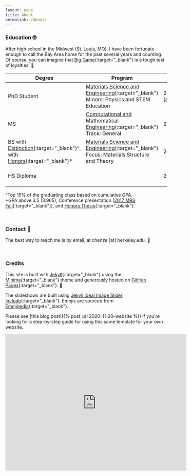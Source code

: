 ```yaml
---
layout: page
title: About
permalink: /about/
---
```


### Education 🤓

After high school in the Midwest (St. Louis, MO), I have been fortunate enough to call the Bay Area home for the past several years and counting. Of course, you can imagine that [Big Game](https://en.wikipedia.org/wiki/Big_Game_(American_football)){:target="_blank"} is a tough test of loyalties. 🏈

| Degree | Program | Years | Institution |
| --- | --- | --- | --- |
| PhD Student | [Materials Science and Engineering](https://www.mse.berkeley.edu/){:target="_blank"}<br>Minors: Physics and STEM Education | 2019-2023<br>(anticipated) | [UC Berkeley](https://www.berkeley.edu){:target="_blank"} 🐻 |
| MS | [Computational and Mathematical Engineering](https://icme.stanford.edu/){:target="_blank"}<br>Track: General | 2017-2018 | [Stanford University](https://www.stanford.edu){:target="_blank"} 🌴 |
| BS with [Distinction](https://registrar.stanford.edu/students/undergraduate-degree-progress/undergraduate-honors){:target="_blank"}^,<br>with [Honors](https://mse.stanford.edu/academics-admissions/undergraduate-program/major){:target="_blank"}* | [Materials Science and Engineering](https://mse.stanford.edu){:target="_blank"}<br>Focus: Materials Structure and Theory | 2014-2018 | [Stanford University](https://www.stanford.edu){:target="_blank"} 🌴 |
| HS Diploma | | 2010-2014 | [Ladue Horton Watkins<br>High School](https://lhwhs.ladueschools.net/){:target="_blank"} 🐏 |    

^Top 15% of the graduating class based on cumulative GPA.  
\*GPA above 3.5 (3.965), Conference presentation ([2017 MRS Fall](https://www.mrs.org/fall2017-symposium-sessions?Code=TC04){:target="_blank"}), and [Honors Thesis](https://purl.stanford.edu/wq607fn0442){:target="_blank"}.

<br> 

### Contact 📱

The best way to reach me is by email, at chenze [at] berkeley.edu. 📧

<br>

### Credits

This site is built with [Jekyll](https://jekyllrb.com/){:target="_blank"} using the [Minima](https://github.com/jekyll/minima){:target="_blank"} theme and generously hosted on [GitHub Pages](https://pages.github.com/){:target="_blank"}. 🤍

The slideshows are built using [Jekyll Ideal Image Slider Include](https://github.com/jekylltools/jekyll-ideal-image-slider-include){:target="_blank"}. Emojis are sourced from [Emojipedia](https://emojipedia.org/){:target="_blank"}.

Please see [this blog post]({% post_url 2020-11-20-website %}) if you're looking for a step-by-step guide for using this same template for your own website.


<iframe width="564px" height="425px" frameborder="no" scrolling="no" allowfullscreen="true" webkitallowfullscreen="true" mozallowfullscreen="true" src="https://lab.concord.org/embeddable.html#interactives/samples/3-100-atoms.json"></iframe>